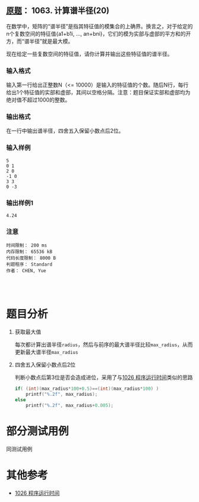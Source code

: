 ##	[原题](https://www.patest.cn/contests/pat-b-practise/1063)： 1063. 计算谱半径(20)

在数学中，矩阵的“谱半径”是指其特征值的模集合的上确界。换言之，对于给定的n个复数空间的特征值{a1+b1i, ..., an+bni}，它们的模为实部与虚部的平方和的开方，而“谱半径”就是最大模。

现在给定一些复数空间的特征值，请你计算并输出这些特征值的谱半径。

###	输入格式

输入第一行给出正整数N（<= 10000）是输入的特征值的个数。随后N行，每行给出1个特征值的实部和虚部，其间以空格分隔。注意：题目保证实部和虚部均为绝对值不超过1000的整数。

###	输出格式

在一行中输出谱半径，四舍五入保留小数点后2位。

###	输入样例

	5
	0 1
	2 0
	-1 0
	3 3
	0 -3

###	输出样例1

	4.24

###	注意

	时间限制： 200 ms
	内存限制： 65536 kB
	代码长度限制： 8000 B
	判题程序： Standard
	作者： CHEN, Yue

<br/><br/>

#	题目分析

1.	获取最大值

	每次都计算出谱半径`radius`，然后与前序的最大谱半径比较`max_radius`，从而更新最大谱半径`max_radius`

2.	四舍五入保留小数点后2位

	判断小数点后第3位是否会造成进位，采用了与[1026 程序运行时间](https://github.com/jJayyyyyyy/cs/tree/master/OJ/PAT/basic_level/1026_%E7%A8%8B%E5%BA%8F%E8%BF%90%E8%A1%8C%E6%97%B6%E9%97%B4)类似的思路

	```cpp
	if( (int)(max_radius*100+0.5)==(int)(max_radius*100) )
		printf("%.2f", max_radius);
	else
		printf("%.2f", max_radius+0.005);
	```

#	部分测试用例

同测试用例

#	其他参考

*	[1026 程序运行时间](https://github.com/jJayyyyyyy/cs/tree/master/OJ/PAT/basic_level/1026_%E7%A8%8B%E5%BA%8F%E8%BF%90%E8%A1%8C%E6%97%B6%E9%97%B4)

